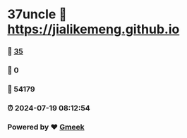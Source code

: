 # 37uncle :link: https://jialikemeng.github.io 
### :page_facing_up: [35](https://jialikemeng.github.io/tag.html) 
### :speech_balloon: 0 
### :hibiscus: 54179 
### :alarm_clock: 2024-07-19 08:12:54 
### Powered by :heart: [Gmeek](https://github.com/Meekdai/Gmeek)
